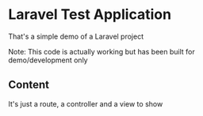 # Laravel Test Application

That's a simple demo of a Laravel project 

Note: This code is actually working but has been built for demo/development only

## Content
It's just a route, a controller and a view to show